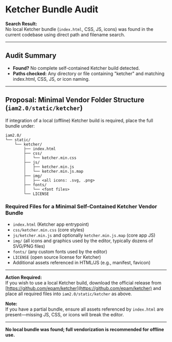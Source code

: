 # Ketcher Bundle Audit

**Search Result:**  
No local Ketcher bundle (`index.html`, CSS, JS, icons) was found in the current codebase using direct path and filename search.

---

## Audit Summary

- **Found?** No complete self-contained Ketcher build detected.
- **Paths checked:** Any directory or file containing "ketcher" and matching index.html, CSS, JS, or icon naming.

---

## Proposal: Minimal Vendor Folder Structure (`iam2.0/static/ketcher`)

If integration of a local (offline) Ketcher build is required, place the full bundle under:

```
iam2.0/
└── static/
    └── ketcher/
        ├── index.html
        ├── css/
        │   └── ketcher.min.css
        ├── js/
        │   ├── ketcher.min.js
        │   └── ketcher.min.js.map
        ├── img/
        │   ├── <all icons: .svg, .png>
        ├── fonts/
        │   └── <font files>
        └── LICENSE
```

### Required Files for a Minimal Self-Contained Ketcher Vendor Bundle

- `index.html` (Ketcher app entrypoint)
- `css/ketcher.min.css` (core styles)
- `js/ketcher.min.js` and optionally `ketcher.min.js.map` (core app JS)
- `img/` (all icons and graphics used by the editor, typically dozens of SVG/PNG files)
- `fonts/` (any custom fonts used by the editor)
- `LICENSE` (open source license for Ketcher)
- Additional assets referenced in HTML/JS (e.g., manifest, favicon)

---

**Action Required:**  
If you wish to use a local Ketcher build, download the official release from [https://github.com/epam/ketcher](https://github.com/epam/ketcher) and place all required files into `iam2.0/static/ketcher` as above.

**Note:**  
If you have a partial bundle, ensure all assets referenced by `index.html` are present—missing JS, CSS, or icons will break the editor.

--- 

**No local bundle was found; full vendorization is recommended for offline use.**
